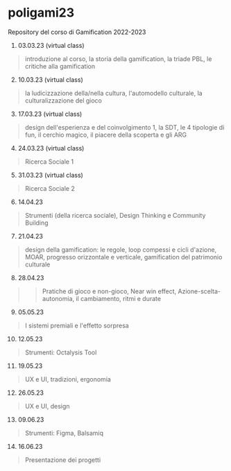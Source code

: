 # poligami23
Repository del corso di Gamification 2022-2023

1. 03.03.23 (virtual class)

> introduzione al corso, la storia della gamification, la triade PBL, le critiche alla gamification

2. 10.03.23 (virtual class)

> la ludicizzazione della/nella cultura, l'automodello culturale, la culturalizzazione del gioco

3. 17.03.23 (virtual class)

> design dell'esperienza e del coinvolgimento 1, la SDT, le 4 tipologie di fun, il cerchio magico, il piacere della scoperta e gli ARG

4. 24.03.23 (virtual class)

> Ricerca Sociale 1

5. 31.03.23 (virtual class)

> Ricerca Sociale 2

6. 14.04.23

> Strumenti (della ricerca sociale), Design Thinking e Community Building

7. 21.04.23

> design della gamification: le regole, loop compessi e cicli d'azione, MOAR, progresso orizzontale e verticale, gamification del patrimonio culturale

8. 28.04.23

> > Pratiche di gioco e non-gioco, Near win effect, Azione-scelta-autonomia, il cambiamento, ritmi e durate 

9. 05.05.23

> I sistemi premiali e l'effetto sorpresa

10. 12.05.23

> Strumenti: Octalysis Tool

11. 19.05.23

> UX e UI, tradizioni, ergonomia

12. 26.05.23

> UX e UI, design

13. 09.06.23

> Strumenti: Figma, Balsamiq

14. 16.06.23

> Presentazione dei progetti